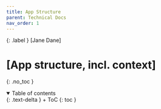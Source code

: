 ```yaml
---
title: App Structure
parent: Technical Docs
nav_order: 1
---
```


{: .label }
[Jane Dane]

# [App structure, incl. context]
{: .no_toc }

<details open markdown="block">
{: .text-delta }
<summary>Table of contents</summary>
+ ToC
{: toc }
</details>
